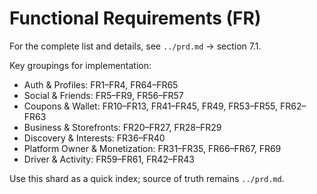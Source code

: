 # Functional Requirements (FR)

For the complete list and details, see `../prd.md` → section 7.1.

Key groupings for implementation:
- Auth & Profiles: FR1–FR4, FR64–FR65
- Social & Friends: FR5–FR9, FR56–FR57
- Coupons & Wallet: FR10–FR13, FR41–FR45, FR49, FR53–FR55, FR62–FR63
- Business & Storefronts: FR20–FR27, FR28–FR29
- Discovery & Interests: FR36–FR40
- Platform Owner & Monetization: FR31–FR35, FR66–FR67, FR69
- Driver & Activity: FR59–FR61, FR42–FR43

Use this shard as a quick index; source of truth remains `../prd.md`.
